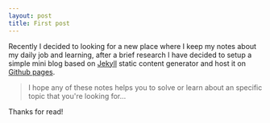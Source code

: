 ```yaml
---
layout: post
title: First post
---
```


Recently I decided to looking for a new place where I keep my notes about my daily job and learning, after a brief research I have decided to setup a simple mini blog based on [Jekyll](http://jekyllrb.com) static content generator and host it on [Github pages](http://pages.github.com).

> I hope any of these notes helps you to solve or learn about an specific topic that you're looking for...  

Thanks for read!
